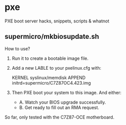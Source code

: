 pxe
===

PXE boot server hacks, snippets, scripts &amp; whatnot

supermicro/mkbiosupdate.sh
--------------------------

How to use?

1. Run it to create a bootable image file.

2. Add a new LABLE to your pxelinux.cfg with:

    KERNEL syslinux/memdisk
    APPEND initrd=supermicro/C7Z87OC4.423.img

3. Then PXE boot your system to this image. And either:
	* A. Watch your BIOS upgrade successfully.
	* B. Get ready to fill out an RMA request.

So far, only tested with the C7Z87-OCE motherboard.
